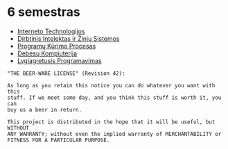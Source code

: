 # 6 semestras

- [Interneto Technologijos](https://edriskus.github.io/6-semestras/Interneto%20Technologijos/konspektas)
- [Dirbtinis Intelektas ir Žinių Sistemos](https://edriskus.github.io/6-semestras/Dirbtinis%20Intelektas%20ir%20%C5%BDini%C5%B3%20Sistemos/konspektas)
- [Programų Kūrimo Procesas](https://edriskus.github.io/6-semestras/Program%C5%B3%20K%C5%ABrimo%20Procesas/konspektas)
- [Debesų Kompiuterija](https://edriskus.github.io/6-semestras/Debes%C5%B3%20Kompiuterija/konspektas)
- [Lygiagretusis Programavimas](https://edriskus.github.io/6-semestras/Lygiagretusis%20Programavimas/konspektas)

```none
"THE BEER-WARE LICENSE" (Revision 42):

As long as you retain this notice you can do whatever you want with this
stuff. If we meet some day, and you think this stuff is worth it, you can
buy us a beer in return.

This project is distributed in the hope that it will be useful, but WITHOUT
ANY WARRANTY; without even the implied warranty of MERCHANTABILITY or
FITNESS FOR A PARTICULAR PURPOSE.
```
